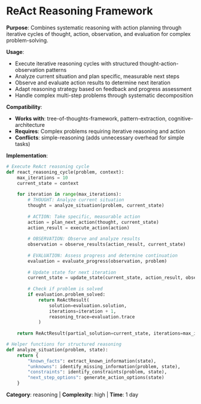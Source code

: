 # ReAct Reasoning Framework

**Purpose**: Combines systematic reasoning with action planning through iterative cycles of thought, action, observation, and evaluation for complex problem-solving.

**Usage**: 
- Execute iterative reasoning cycles with structured thought-action-observation patterns
- Analyze current situation and plan specific, measurable next steps
- Observe and evaluate action results to determine next iteration
- Adapt reasoning strategy based on feedback and progress assessment
- Handle complex multi-step problems through systematic decomposition

**Compatibility**: 
- **Works with**: tree-of-thoughts-framework, pattern-extraction, cognitive-architecture
- **Requires**: Complex problems requiring iterative reasoning and action
- **Conflicts**: simple-reasoning (adds unnecessary overhead for simple tasks)

**Implementation**:
```python
# Execute ReAct reasoning cycle
def react_reasoning_cycle(problem, context):
    max_iterations = 10
    current_state = context
    
    for iteration in range(max_iterations):
        # THOUGHT: Analyze current situation
        thought = analyze_situation(problem, current_state)
        
        # ACTION: Take specific, measurable action
        action = plan_next_action(thought, current_state)
        action_result = execute_action(action)
        
        # OBSERVATION: Observe and analyze results
        observation = observe_results(action_result, current_state)
        
        # EVALUATION: Assess progress and determine continuation
        evaluation = evaluate_progress(observation, problem)
        
        # Update state for next iteration
        current_state = update_state(current_state, action_result, observation)
        
        # Check if problem is solved
        if evaluation.problem_solved:
            return ReActResult(
                solution=evaluation.solution,
                iterations=iteration + 1,
                reasoning_trace=evaluation.trace
            )
    
    return ReActResult(partial_solution=current_state, iterations=max_iterations)

# Helper functions for structured reasoning
def analyze_situation(problem, state):
    return {
        "known_facts": extract_known_information(state),
        "unknowns": identify_missing_information(problem, state),
        "constraints": identify_constraints(problem, state),
        "next_step_options": generate_action_options(state)
    }
```

**Category**: reasoning | **Complexity**: high | **Time**: 1 day